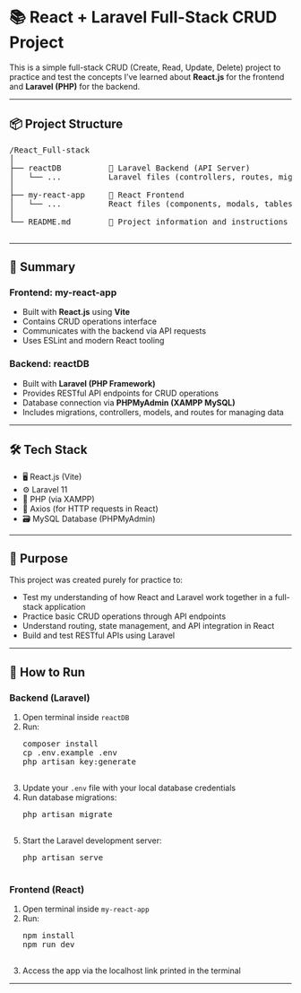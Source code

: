 <h1>📚 React + Laravel Full-Stack CRUD Project</h1>

  <p>This is a simple full-stack CRUD (Create, Read, Update, Delete) project to practice and test the concepts I’ve learned about <b>React.js</b> for the frontend and <b>Laravel (PHP)</b> for the backend.</p>

  <hr>

  <h2>📦 Project Structure</h2>
  <pre>
/React_Full-stack
│
├── reactDB          📡 Laravel Backend (API Server)
│   └── ...          Laravel files (controllers, routes, migrations, models)
│
├── my-react-app     🎨 React Frontend
│   └── ...          React files (components, modals, tables, API services)
│
└── README.md        📄 Project information and instructions
  </pre>

  <hr>

  <h2>📝 Summary</h2>

  <h3>Frontend: my-react-app</h3>
  <ul>
    <li>Built with <b>React.js</b> using <b>Vite</b></li>
    <li>Contains CRUD operations interface</li>
    <li>Communicates with the backend via API requests</li>
    <li>Uses ESLint and modern React tooling</li>
  </ul>

  <h3>Backend: reactDB</h3>
  <ul>
    <li>Built with <b>Laravel (PHP Framework)</b></li>
    <li>Provides RESTful API endpoints for CRUD operations</li>
    <li>Database connection via <b>PHPMyAdmin (XAMPP MySQL)</b></li>
    <li>Includes migrations, controllers, models, and routes for managing data</li>
  </ul>

  <hr>

  <h2>🛠️ Tech Stack</h2>
  <ul>
    <li>🖥️ React.js (Vite)</li>
    <li>⚙️ Laravel 11</li>
    <li>🐘 PHP (via XAMPP)</li>
    <li>📡 Axios (for HTTP requests in React)</li>
    <li>🗃️ MySQL Database (PHPMyAdmin)</li>
  </ul>

  <hr>

  <h2>📖 Purpose</h2>
  <p>This project was created purely for practice to:</p>
  <ul>
    <li>Test my understanding of how React and Laravel work together in a full-stack application</li>
    <li>Practice basic CRUD operations through API endpoints</li>
    <li>Understand routing, state management, and API integration in React</li>
    <li>Build and test RESTful APIs using Laravel</li>
  </ul>

  <hr>

  <h2>📌 How to Run</h2>

  <h3>Backend (Laravel)</h3>
  <ol>
    <li>Open terminal inside <code>reactDB</code></li>
    <li>Run:
      <pre>
composer install
cp .env.example .env
php artisan key:generate
      </pre>
    </li>
    <li>Update your <code>.env</code> file with your local database credentials</li>
    <li>Run database migrations:
      <pre>
php artisan migrate
      </pre>
    </li>
    <li>Start the Laravel development server:
      <pre>
php artisan serve
      </pre>
    </li>
  </ol>

  <h3>Frontend (React)</h3>
  <ol>
    <li>Open terminal inside <code>my-react-app</code></li>
    <li>Run:
      <pre>
npm install
npm run dev
      </pre>
    </li>
    <li>Access the app via the localhost link printed in the terminal</li>
  </ol>

  <hr>

